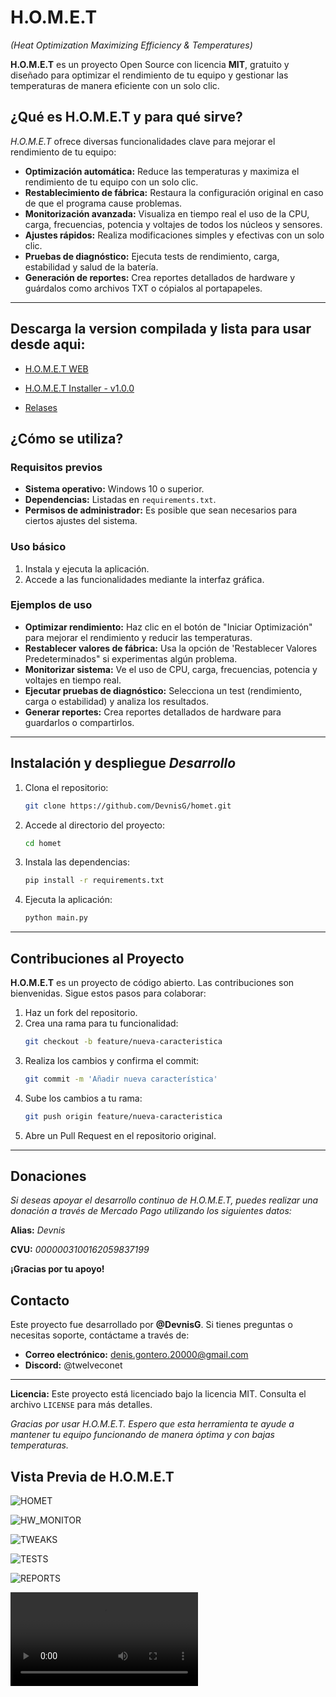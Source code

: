# H.O.M.E.T 
*(Heat Optimization Maximizing Efficiency & Temperatures)*



**H.O.M.E.T** es un proyecto Open Source con licencia **MIT**, gratuito y diseñado para optimizar el rendimiento de tu equipo y gestionar las temperaturas de manera eficiente con un solo clic.



## **¿Qué es H.O.M.E.T y para qué sirve?**

*H.O.M.E.T* ofrece diversas funcionalidades clave para mejorar el rendimiento de tu equipo:

- **Optimización automática:** Reduce las temperaturas y maximiza el rendimiento de tu equipo con un solo clic.
- **Restablecimiento de fábrica:** Restaura la configuración original en caso de que el programa cause problemas.
- **Monitorización avanzada:** Visualiza en tiempo real el uso de la CPU, carga, frecuencias, potencia y voltajes de todos los núcleos y sensores.
- **Ajustes rápidos:** Realiza modificaciones simples y efectivas con un solo clic.
- **Pruebas de diagnóstico:** Ejecuta tests de rendimiento, carga, estabilidad y salud de la batería.
- **Generación de reportes:** Crea reportes detallados de hardware y guárdalos como archivos TXT o cópialos al portapapeles.

---



## **Descarga la version compilada y lista para usar desde aqui:** 

- [H.O.M.E.T WEB](download-homet.netlify.app/)

- [H.O.M.E.T Installer - v1.0.0](https://github.com/DevnisG/Homet/releases/download/Homet/Setup_Homet_v1.0.0_x64.exe)

- [Relases](https://github.com/DevnisG/Homet/releases/tag/Homet)



## **¿Cómo se utiliza?**

### **Requisitos previos**

- **Sistema operativo:** Windows 10 o superior.
- **Dependencias:** Listadas en `requirements.txt`.
- **Permisos de administrador:** Es posible que sean necesarios para ciertos ajustes del sistema.



### **Uso básico**

1. Instala y ejecuta la aplicación.
2. Accede a las funcionalidades mediante la interfaz gráfica.



### **Ejemplos de uso**

- **Optimizar rendimiento:** Haz clic en el botón de "Iniciar Optimización" para mejorar el rendimiento y reducir las temperaturas.
- **Restablecer valores de fábrica:** Usa la opción de 'Restablecer Valores Predeterminados" si experimentas algún problema.
- **Monitorizar sistema:** Ve el uso de CPU, carga, frecuencias, potencia y voltajes en tiempo real.
- **Ejecutar pruebas de diagnóstico:** Selecciona un test (rendimiento, carga o estabilidad) y analiza los resultados.
- **Generar reportes:** Crea reportes detallados de hardware para guardarlos o compartirlos.

---



## **Instalación y despliegue** ___Desarrollo___

1. Clona el repositorio:
   ```bash
   git clone https://github.com/DevnisG/homet.git
   ```
2. Accede al directorio del proyecto:
   ```bash
   cd homet
   ```
3. Instala las dependencias:
   ```bash
   pip install -r requirements.txt
   ```
4. Ejecuta la aplicación:
   ```bash
   python main.py
   ```

---



## **Contribuciones al Proyecto**

**H.O.M.E.T** es un proyecto de código abierto. Las contribuciones son bienvenidas. Sigue estos pasos para colaborar:

1. Haz un fork del repositorio.
2. Crea una rama para tu funcionalidad:
   ```bash
   git checkout -b feature/nueva-caracteristica
   ```
3. Realiza los cambios y confirma el commit:
   ```bash
   git commit -m 'Añadir nueva característica'
   ```
4. Sube los cambios a tu rama:
   ```bash
   git push origin feature/nueva-caracteristica
   ```
5. Abre un Pull Request en el repositorio original.

---



## **Donaciones**

_Si deseas apoyar el desarrollo continuo de H.O.M.E.T, puedes realizar una donación a través de Mercado Pago utilizando los siguientes datos:_

**Alias:** *Devnis*

**CVU:** *0000003100162059837199*

__¡Gracias por tu apoyo!__



## **Contacto**

Este proyecto fue desarrollado por **@DevnisG**. Si tienes preguntas o necesitas soporte, contáctame a través de:

- **Correo electrónico:** denis.gontero.20000@gmail.com
- **Discord:** @twelveconet

---



**Licencia:** Este proyecto está licenciado bajo la licencia MIT. Consulta el archivo `LICENSE` para más detalles.



_Gracias por usar H.O.M.E.T. Espero que esta herramienta te ayude a mantener tu equipo funcionando de manera óptima y con bajas temperaturas._



## **Vista Previa de H.O.M.E.T**

![HOMET](/data/_readme/H_UI/HOMET.png)

![HW_MONITOR](/data/_readme/H_UI/HW%20MONITOR.png)

![TWEAKS](/data/_readme/H_UI/TWEAKS.png)

![TESTS](/data/_readme/H_UI/HW%20TESTS.png)

![REPORTS](/data/_readme/H_UI/REPORTS.png)

![VUI](/data/_readme/H_UI/UI.mp4)
